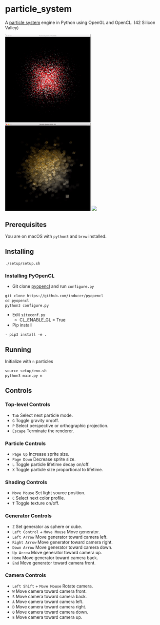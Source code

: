 # particle_system
A [particle system](https://en.wikipedia.org/wiki/Particle_system) engine in Python using OpenGL and OpenCL. (42 Silicon Valley)

<p float="left">
  <img src="https://github.com/ashih42/particle_system/blob/master/Screenshots/radial.gif" width="280" />
  <img src="https://github.com/ashih42/particle_system/blob/master/Screenshots/doge.gif" width="280" />
  <img src="https://github.com/ashih42/particle_system/blob/master/Screenshots/chaos.gif" width="280" />
</p>

## Prerequisites

You are on macOS with `python3` and `brew` installed.

## Installing

```
./setup/setup.sh
```

### Installing PyOpenCL

* Git clone [pyopencl](https://github.com/inducer/pyopencl) and run `configure.py`
```
git clone https://github.com/inducer/pyopencl
cd pyopencl
python3 configure.py
```
* Edit `siteconf.py`
  * CL_ENABLE_GL = True
* Pip install
```
- pip3 install -e .
```

## Running

Initialize with `n` particles

```
source setup/env.sh
python3 main.py n
```

## Controls

### Top-level Controls

* `Tab` Select next particle mode.
* `G` Toggle gravity on/off.
* `P` Select perspective or orthographic projection.
* `Escape` Terminate the renderer.

### Particle Controls

* `Page Up` Increase sprite size.
* `Page Down` Decrease sprite size.
* `L` Toggle particle lifetime decay on/off.
* `X` Toggle particle size proportional to lifetime.

### Shading Controls

* `Move Mouse` Set light source position.
* `C` Select next color profile.
* `T` Toggle texture on/off.

### Generator Controls

* `Z` Set generator as sphere or cube.
* `Left Control` + `Move Mouse` Move generator.
* `Left Arrow` Move generator toward camera left.
* `Right Arrow` Move generator toward camera right.
* `Down Arrow` Move generator toward camera down.
* `Up Arrow` Move generator toward camera up.
* `Home` Move generator toward camera back.
* `End` Move generator toward camera front.

### Camera Controls

* `Left Shift` + `Move Mouse` Rotate camera.
* `W` Move camera toward camera front.
* `S` Move camera toward camera back.
* `A` Move camera toward camera left.
* `D` Move camera toward camera right.
* `Q` Move camera toward camera down.
* `E` Move camera toward camera up.
